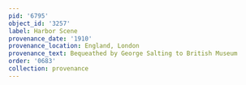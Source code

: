 ```yaml
---
pid: '6795'
object_id: '3257'
label: Harbor Scene
provenance_date: '1910'
provenance_location: England, London
provenance_text: Bequeathed by George Salting to British Museum
order: '0683'
collection: provenance
---
```

